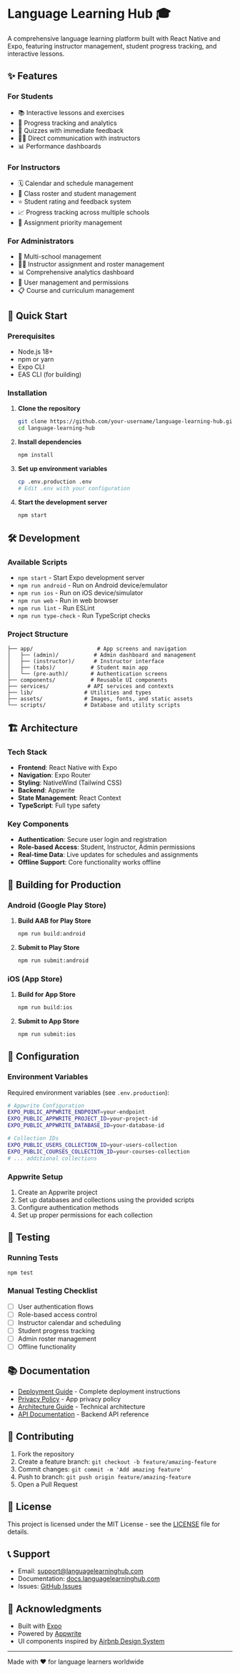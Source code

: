 # Language Learning Hub 🎓

A comprehensive language learning platform built with React Native and Expo, featuring instructor management, student progress tracking, and interactive lessons.

## ✨ Features

### For Students
- 📚 Interactive lessons and exercises
- 🎯 Progress tracking and analytics
- 📝 Quizzes with immediate feedback
- 👨‍🏫 Direct communication with instructors
- 📊 Performance dashboards

### For Instructors
- 🗓️ Calendar and schedule management
- 👥 Class roster and student management
- ⭐ Student rating and feedback system
- 📈 Progress tracking across multiple schools
- 🎪 Assignment priority management

### For Administrators
- 🏫 Multi-school management
- 👨‍💼 Instructor assignment and roster management
- 📊 Comprehensive analytics dashboard
- 🔧 User management and permissions
- 📋 Course and curriculum management

## 🚀 Quick Start

### Prerequisites
- Node.js 18+
- npm or yarn
- Expo CLI
- EAS CLI (for building)

### Installation

1. **Clone the repository**
   ```bash
   git clone https://github.com/your-username/language-learning-hub.git
   cd language-learning-hub
   ```

2. **Install dependencies**
   ```bash
   npm install
   ```

3. **Set up environment variables**
   ```bash
   cp .env.production .env
   # Edit .env with your configuration
   ```

4. **Start the development server**
   ```bash
   npm start
   ```

## 🛠️ Development

### Available Scripts

- `npm start` - Start Expo development server
- `npm run android` - Run on Android device/emulator
- `npm run ios` - Run on iOS device/simulator
- `npm run web` - Run in web browser
- `npm run lint` - Run ESLint
- `npm run type-check` - Run TypeScript checks

### Project Structure

```
├── app/                    # App screens and navigation
│   ├── (admin)/           # Admin dashboard and management
│   ├── (instructor)/      # Instructor interface
│   ├── (tabs)/           # Student main app
│   └── (pre-auth)/       # Authentication screens
├── components/           # Reusable UI components
├── services/            # API services and contexts
├── lib/                # Utilities and types
├── assets/             # Images, fonts, and static assets
└── scripts/            # Database and utility scripts
```

## 🏗️ Architecture

### Tech Stack
- **Frontend**: React Native with Expo
- **Navigation**: Expo Router
- **Styling**: NativeWind (Tailwind CSS)
- **Backend**: Appwrite
- **State Management**: React Context
- **TypeScript**: Full type safety

### Key Components
- **Authentication**: Secure user login and registration
- **Role-based Access**: Student, Instructor, Admin permissions
- **Real-time Data**: Live updates for schedules and assignments
- **Offline Support**: Core functionality works offline

## 📱 Building for Production

### Android (Google Play Store)

1. **Build AAB for Play Store**
   ```bash
   npm run build:android
   ```

2. **Submit to Play Store**
   ```bash
   npm run submit:android
   ```

### iOS (App Store)

1. **Build for App Store**
   ```bash
   npm run build:ios
   ```

2. **Submit to App Store**
   ```bash
   npm run submit:ios
   ```

## 🔧 Configuration

### Environment Variables

Required environment variables (see `.env.production`):

```bash
# Appwrite Configuration
EXPO_PUBLIC_APPWRITE_ENDPOINT=your-endpoint
EXPO_PUBLIC_APPWRITE_PROJECT_ID=your-project-id
EXPO_PUBLIC_APPWRITE_DATABASE_ID=your-database-id

# Collection IDs
EXPO_PUBLIC_USERS_COLLECTION_ID=your-users-collection
EXPO_PUBLIC_COURSES_COLLECTION_ID=your-courses-collection
# ... additional collections
```

### Appwrite Setup

1. Create an Appwrite project
2. Set up databases and collections using the provided scripts
3. Configure authentication methods
4. Set up proper permissions for each collection

## 🧪 Testing

### Running Tests
```bash
npm test
```

### Manual Testing Checklist
- [ ] User authentication flows
- [ ] Role-based access control
- [ ] Instructor calendar and scheduling
- [ ] Student progress tracking
- [ ] Admin roster management
- [ ] Offline functionality

## 📚 Documentation

- [Deployment Guide](./DEPLOYMENT.md) - Complete deployment instructions
- [Privacy Policy](./PRIVACY_POLICY.md) - App privacy policy
- [Architecture Guide](./docs/architecture.md) - Technical architecture
- [API Documentation](./docs/api.md) - Backend API reference

## 🤝 Contributing

1. Fork the repository
2. Create a feature branch: `git checkout -b feature/amazing-feature`
3. Commit changes: `git commit -m 'Add amazing feature'`
4. Push to branch: `git push origin feature/amazing-feature`
5. Open a Pull Request

## 📄 License

This project is licensed under the MIT License - see the [LICENSE](LICENSE) file for details.

## 📞 Support

- Email: support@languagelearninghub.com
- Documentation: [docs.languagelearninghub.com](https://docs.languagelearninghub.com)
- Issues: [GitHub Issues](https://github.com/your-username/language-learning-hub/issues)

## 🙏 Acknowledgments

- Built with [Expo](https://expo.dev)
- Powered by [Appwrite](https://appwrite.io)
- UI components inspired by [Airbnb Design System](https://airbnb.design)

---

Made with ❤️ for language learners worldwide
